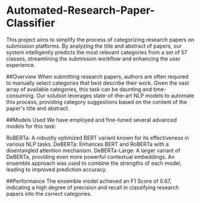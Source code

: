# Automated-Research-Paper-Classifier
This project aims to simplify the process of categorizing research papers on submission platforms. By analyzing the title and abstract of papers, our system intelligently predicts the most relevant categories from a set of 57 classes, streamlining the submission workflow and enhancing the user experience.

##Overview
When submitting research papers, authors are often required to manually select categories that best describe their work. Given the vast array of available categories, this task can be daunting and time-consuming. Our solution leverages state-of-the-art NLP models to automate this process, providing category suggestions based on the content of the paper's title and abstract.

##Models Used
We have employed and fine-tuned several advanced models for this task:

RoBERTa: A robustly optimized BERT variant known for its effectiveness in various NLP tasks.
DeBERTa: Enhances BERT and RoBERTa with a disentangled attention mechanism.
DeBERTa-Large: A larger variant of DeBERTa, providing even more powerful contextual embeddings.
An ensemble approach was used to combine the strengths of each model, leading to improved prediction accuracy.

##Performance
The ensemble model achieved an F1 Score of 0.67, indicating a high degree of precision and recall in classifying research papers into the correct categories.

